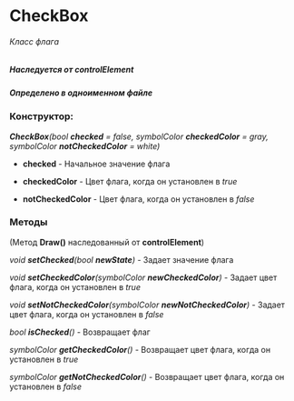# CheckBox
###### Класс флага
##### Наследуется от controlElement
##### Определено в одноименном файле


### Конструктор:

****CheckBox***(bool **checked** = false, symbolColor **checkedColor** = gray, symbolColor **notCheckedColor** = white)*

* **checked** - Начальное значение флага

* **checkedColor** - Цвет флага, когда он установлен в *true*

* **notCheckedColor** - Цвет флага, когда он установлен в *false*


### Методы

(Метод **Draw()** наследованный от **controlElement**)

*void ***setChecked***(bool **newState**)* - Задает значение флага

*void ***setCheckedColor***(symbolColor **newCheckedColor**)* - Задает цвет флага, когда он установлен в *true*

*void ***setNotCheckedColor***(symbolColor **newNotCheckedColor**)* - Задает цвет флага, когда он установлен в *false*

*bool ***isChecked***()* - Возвращает флаг

*symbolColor ***getCheckedColor***()* - Возвращает цвет флага, когда он установлен в *true*

*symbolColor ***getNotCheckedColor***()* - Возвращает цвет флага, когда он установлен в *false*